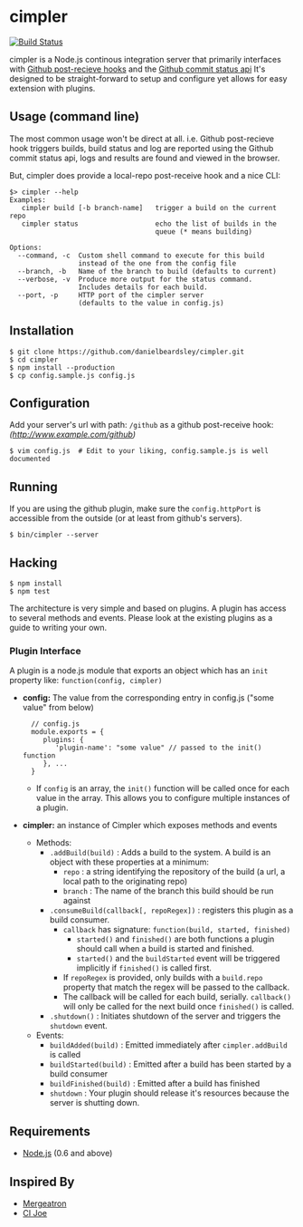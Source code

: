 # cimpler

[![Build Status](https://travis-ci.org/danielbeardsley/cimpler.png?branch=master)](https://travis-ci.org/danielbeardsley/cimpler)

cimpler is a Node.js continous integration server that primarily
interfaces with [Github post-recieve hooks][post-receive] and the
[Github commit status api][status]
It's designed to be straight-forward to setup and configure
yet allows for easy extension with plugins.

## Usage (command line)
The most common usage won't be direct at all.
i.e. Github post-recieve hook triggers builds,
build status and log are reported using the Github commit status api,
logs and results are found and viewed in the browser.

But, cimpler does provide a local-repo post-receive hook and a nice CLI:

    $> cimpler --help
    Examples:
       cimpler build [-b branch-name]   trigger a build on the current repo
       cimpler status                   echo the list of builds in the
                                        queue (* means building)
    
    Options:
      --command, -c  Custom shell command to execute for this build
                     instead of the one from the config file
      --branch, -b   Name of the branch to build (defaults to current)
      --verbose, -v  Produce more output for the status command.
                     Includes details for each build.
      --port, -p     HTTP port of the cimpler server
                     (defaults to the value in config.js)

## Installation

    $ git clone https://github.com/danielbeardsley/cimpler.git
    $ cd cimpler
    $ npm install --production
    $ cp config.sample.js config.js

## Configuration

Add your server's url with path: `/github` as a github post-receive hook:
 _(http://www.example.com/github)_

    $ vim config.js  # Edit to your liking, config.sample.js is well documented

## Running

If you are using the github plugin,
make sure the `config.httpPort` is accessible from the outside
(or at least from github's servers).

    $ bin/cimpler --server

## Hacking

    $ npm install
    $ npm test

The architecture is very simple and based on plugins.  A plugin has access to
several methods and events. Please look at the existing plugins as a guide to
writing your own.

### Plugin Interface

A plugin is a node.js module that exports an object which has an `init`
property like: `function(config, cimpler)`

* __config:__ The value from the corresponding entry in config.js ("some value"
    from below)

        // config.js
        module.exports = {
           plugins: {
              'plugin-name': "some value" // passed to the init() function
           }, ...
        }

   * If `config` is an array, the `init()` function will be called once for
     each value in the array. This allows you to configure multiple instances
     of a plugin.

* __cimpler:__ an instance of Cimpler which exposes methods and events
   * Methods:
      * `.addBuild(build)` : Adds a build to the system. A build is an object
        with these properties at a minimum:
         * `repo` : a string identifying the repository of the build (a url,
           a local path to the originating repo)
         * `branch` : The name of the branch this build should be run against
      * `.consumeBuild(callback[, repoRegex])` : registers this plugin as a
        build consumer.
         * `callback` has signature: `function(build, started, finished)`
            * `started()` and `finished()` are both functions a plugin should
              call when a build is started and finished.
            * `started()` and the `buildStarted` event will be triggered
              implicitly if `finished()` is called first.
         * If `repoRegex` is provided, only builds with a `build.repo`
           property that match the regex will be passed to the callback.
         * The callback will be called for each build, serially. `callback()`
           will only be called for the next build once `finished()` is called.
      * `.shutdown()` : Initiates shutdown of the server and triggers the
        `shutdown` event.
   * Events:
      * `buildAdded(build)` : Emitted immediately after `cimpler.addBuild`
        is called
      * `buildStarted(build)` : Emitted after a build has been started by
        a build consumer
      * `buildFinished(build)` : Emitted after a build has finished
      * `shutdown` : Your plugin should release it's resources because the
        server is shutting down.


## Requirements

 * [Node.js](http://nodejs.org/) (0.6 and above)

## Inspired By

 * [Mergeatron](https://github.com/SnapInteractive/mergeatron)
 * [CI Joe](https://github.com/defunkt/cijoe)

[post-receive]: https://help.github.com/articles/post-receive-hooks
[status]: http://developer.github.com/v3/repos/statuses/
